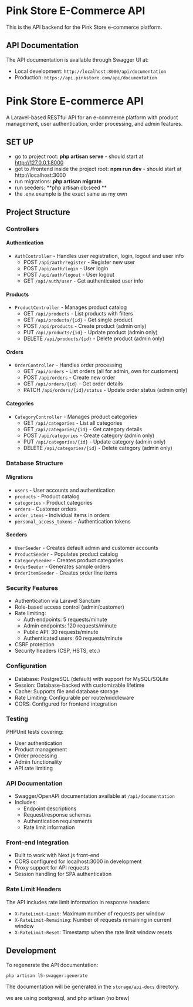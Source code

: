 # Pink Store E-Commerce API

This is the API backend for the Pink Store e-commerce platform.

## API Documentation

The API documentation is available through Swagger UI at:
- Local development: `http://localhost:8000/api/documentation`
- Production: `https://api.pinkstore.com/api/documentation`
# Pink Store E-commerce API

A Laravel-based RESTful API for an e-commerce platform with product management, user authentication, order processing, and admin features.

## SET UP
- go to project root: **php artisan serve** - should start at http://127.0.0.1:8000
- got to /frontend inside the project root: **npm run dev** - should start at http://localhost:3000
- run migrations: **php artisan migrate**
- run seeders: **php artisan db:seed **
- the .env.example is the exact same as my own

## Project Structure

### Controllers

#### Authentication
- `AuthController` - Handles user registration, login, logout and user info
  - POST `/api/auth/register` - Register new user
  - POST `/api/auth/login` - User login 
  - POST `/api/auth/logout` - User logout
  - GET `/api/auth/user` - Get authenticated user info

#### Products
- `ProductController` - Manages product catalog
  - GET `/api/products` - List products with filters
  - GET `/api/products/{id}` - Get single product
  - POST `/api/products` - Create product (admin only)
  - PUT `/api/products/{id}` - Update product (admin only)
  - DELETE `/api/products/{id}` - Delete product (admin only)

#### Orders
- `OrderController` - Handles order processing
  - GET `/api/orders` - List orders (all for admin, own for customers)
  - POST `/api/orders` - Create new order
  - GET `/api/orders/{id}` - Get order details
  - PATCH `/api/orders/{id}/status` - Update order status (admin only)

#### Categories
- `CategoryController` - Manages product categories
  - GET `/api/categories` - List all categories
  - GET `/api/categories/{id}` - Get category details
  - POST `/api/categories` - Create category (admin only)
  - PUT `/api/categories/{id}` - Update category (admin only)
  - DELETE `/api/categories/{id}` - Delete category (admin only)

### Database Structure

#### Migrations
- `users` - User accounts and authentication
- `products` - Product catalog
- `categories` - Product categories
- `orders` - Customer orders
- `order_items` - Individual items in orders
- `personal_access_tokens` - Authentication tokens

#### Seeders
- `UserSeeder` - Creates default admin and customer accounts
- `ProductSeeder` - Populates product catalog
- `CategorySeeder` - Creates product categories
- `OrderSeeder` - Generates sample orders
- `OrderItemSeeder` - Creates order line items

### Security Features

- Authentication via Laravel Sanctum
- Role-based access control (admin/customer)
- Rate limiting:
  - Auth endpoints: 5 requests/minute
  - Admin endpoints: 120 requests/minute
  - Public API: 30 requests/minute
  - Authenticated users: 60 requests/minute
- CSRF protection
- Security headers (CSP, HSTS, etc.)

### Configuration

- Database: PostgreSQL (default) with support for MySQL/SQLite
- Session: Database-backed with customizable lifetime
- Cache: Supports file and database storage
- Rate Limiting: Configurable per route/middleware
- CORS: Configured for frontend integration

### Testing

PHPUnit tests covering:
- User authentication
- Product management
- Order processing
- Admin functionality
- API rate limiting

### API Documentation

- Swagger/OpenAPI documentation available at `/api/documentation`
- Includes:
  - Endpoint descriptions
  - Request/response schemas
  - Authentication requirements
  - Rate limit information

### Front-end Integration

- Built to work with Next.js front-end
- CORS configured for localhost:3000 in development
- Proxy support for API requests
- Session handling for SPA authentication

### Rate Limit Headers

The API includes rate limit information in response headers:
- `X-RateLimit-Limit`: Maximum number of requests per window
- `X-RateLimit-Remaining`: Number of requests remaining in current window
- `X-RateLimit-Reset`: Timestamp when the rate limit window resets

## Development

To regenerate the API documentation:

```bash
php artisan l5-swagger:generate
```

The documentation will be generated in the `storage/api-docs` directory.

we are using postgresql, and php artisan (no brew)
